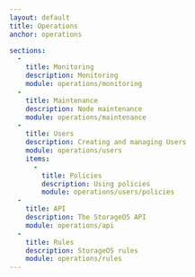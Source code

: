 ```yaml
---
layout: default
title: Operations
anchor: operations

sections:
  -
    title: Monitoring
    description: Monitoring
    module: operations/monitoring
  -
    title: Maintenance
    description: Node maintenance
    module: operations/maintenance
  -
    title: Users
    description: Creating and managing Users
    module: operations/users
    items:
      -
        title: Policies
        description: Using policies
        module: operations/users/policies
  -
    title: API
    description: The StorageOS API
    module: operations/api
  -
    title: Rules
    description: StorageOS rules
    module: operations/rules
---
```

